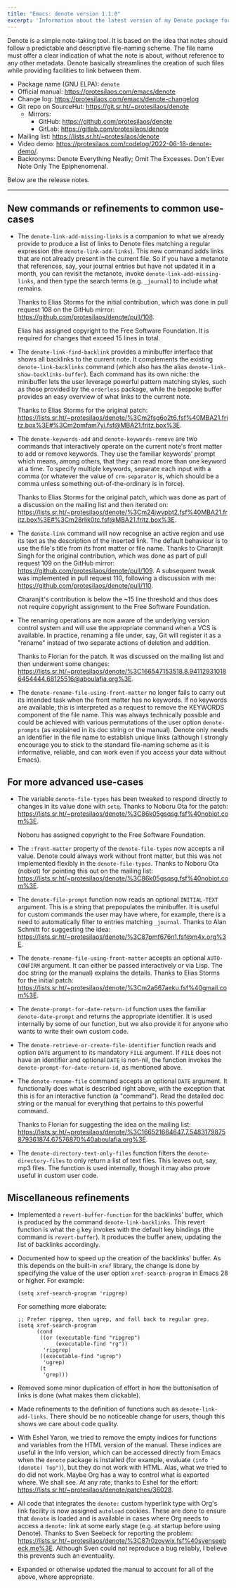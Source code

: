 ```yaml
---
title: "Emacs: denote version 1.1.0"
excerpt: 'Information about the latest version of my Denote package for GNU Emacs.'
---
```


Denote is a simple note-taking tool.  It is based on the idea that notes
should follow a predictable and descriptive file-naming scheme.  The
file name must offer a clear indication of what the note is about,
without reference to any other metadata.  Denote basically streamlines
the creation of such files while providing facilities to link between
them.

+ Package name (GNU ELPA): `denote`
+ Official manual: <https://protesilaos.com/emacs/denote>
+ Change log: <https://protesilaos.com/emacs/denote-changelog>
+ Git repo on SourceHut: <https://git.sr.ht/~protesilaos/denote>
  - Mirrors:
    + GitHub: <https://github.com/protesilaos/denote>
    + GitLab: <https://gitlab.com/protesilaos/denote>
+ Mailing list: <https://lists.sr.ht/~protesilaos/denote>
+ Video demo: <https://protesilaos.com/codelog/2022-06-18-denote-demo/>.
+ Backronyms: Denote Everything Neatly; Omit The Excesses.  Don't Ever
  Note Only The Epiphenomenal.

Below are the release notes.

* * *

## New commands or refinements to common use-cases

-   The `denote-link-add-missing-links` is a companion to what we
    already provide to produce a list of links to Denote files matching
    a regular expression (the `denote-link-add-links`).  This new
    command adds links that are not already present in the current file.
    So if you have a metanote that references, say, your journal entries
    but have not updated it in a month, you can revisit the metanote,
    invoke `denote-link-add-missing-links`, and then type the search
    terms (e.g. `_journal`) to include what remains.

    Thanks to Elias Storms for the initial contribution, which was
    done in pull request 108 on the GitHub mirror:
    <https://github.com/protesilaos/denote/pull/108>.

    Elias has assigned copyright to the Free Software Foundation.  It is
    required for changes that exceed 15 lines in total.

-   The `denote-link-find-backlink` provides a minibuffer interface that
    shows all backlinks to the current note.  It complements the
    existing `denote-link-backlinks` command (which also has the alias
    `denote-link-show-backlinks-buffer`).  Each command has its own
    niche: the minibuffer lets the user leverage powerful pattern
    matching styles, such as those provided by the `orderless` package,
    while the bespoke buffer provides an easy overview of what links to
    the current note.

    Thanks to Elias Storms for the original patch:
    <https://lists.sr.ht/~protesilaos/denote/%3Cm2fsg6o2t6.fsf%40MBA21.fritz.box%3E#%3Cm2pmfam7yi.fsf@MBA21.fritz.box%3E>.

-   The `denote-keywords-add` and `denote-keywords-remove` are two
    commands that interactively operate on the current note's front
    matter to add or remove keywords.  They use the familiar keywords'
    prompt which means, among others, that they can read more than one
    keyword at a time.  To specify multiple keywords, separate each
    input with a comma (or whatever the value of `crm-separator` is,
    which should be a comma unless something out-of-the-ordinary is in
    force).

    Thanks to Elias Storms for the original patch, which was done as
    part of a discussion on the mailing list and then iterated on:
    <https://lists.sr.ht/~protesilaos/denote/%3Cm24jwvpbt2.fsf%40MBA21.fritz.box%3E#%3Cm28rlik0tc.fsf@MBA21.fritz.box%3E>.

-   The `denote-link` command will now recognise an active region and
    use its text as the description of the inserted link.  The default
    behaviour is to use the file's title from its front matter or file
    name.  Thanks to Charanjit Singh for the original contribution,
    which was done as part of pull request 109 on the GitHub mirror:
    <https://github.com/protesilaos/denote/pull/109>.  A subsequent
    tweak was implemented in pull request 110, following a discussion
    with me: <https://github.com/protesilaos/denote/pull/110>.

    Charanjit's contribution is below the ~15 line threshold and thus
    does not require copyright assignment to the Free Software
    Foundation.

-   The renaming operations are now aware of the underlying version
    control system and will use the appropriate command when a VCS is
    available.  In practice, renaming a file under, say, Git will
    register it as a "rename" instead of two separate actions of
    deletion and addition.

    Thanks to Florian for the patch.  It was discussed on the mailing
    list and then underwent some changes:
    <https://lists.sr.ht/~protesilaos/denote/%3C166547153518.8.941129310186454444.68125516@aboulafia.org%3E>.

-   The `denote-rename-file-using-front-matter` no longer fails to carry
    out its intended task when the front matter has no keywords.  If no
    keywords are available, this is interpreted as a request to remove
    the KEYWORDS component of the file name.  This was always
    technically possible and could be achieved with various permutations
    of the user option `denote-prompts` (as explained in its doc string
    or the manual).  Denote only needs an identifier in the file name to
    establish unique links (although I strongly encourage you to stick
    to the standard file-naming scheme as it is informative, reliable,
    and can work even if you access your data without Emacs).


## For more advanced use-cases

-   The variable `denote-file-types` has been tweaked to respond
    directly to changes in its value done with `setq`.  Thanks to Noboru
    Ota for the patch: <https://lists.sr.ht/~protesilaos/denote/%3C86k05gsqsg.fsf%40nobiot.com%3E>.

    Noboru has assigned copyright to the Free Software Foundation.

-   The `:front-matter` property of the `denote-file-types` now accepts
    a nil value.  Denote could always work without front matter, but
    this was not implemented flexibly in the `denote-file-types`.
    Thanks to Noboru Ota (nobiot) for pointing this out on the mailing
    list: <https://lists.sr.ht/~protesilaos/denote/%3C86k05gsqsg.fsf%40nobiot.com%3E>.

-   The `denote-file-prompt` function now reads an optional
    `INITIAL-TEXT` argument.  This is a string that prepopulates the
    minibuffer.  It is useful for custom commands the user may have
    where, for example, there is a need to automatically filter to
    entries matching `_journal`.  Thanks to Alan Schmitt for suggesting
    the idea: <https://lists.sr.ht/~protesilaos/denote/%3C87pmf676n1.fsf@m4x.org%3E>.

-   The `denote-rename-file-using-front-matter` accepts an optional
    `AUTO-CONFIRM` argument.  It can either be passed interactively or
    via Lisp.  The doc string (or the manual) explains the details.
    Thanks to Elias Storms for the initial patch:
    <https://lists.sr.ht/~protesilaos/denote/%3Cm2a667aeku.fsf%40gmail.com%3E>.

-   The `denote-prompt-for-date-return-id` function uses the familiar
    `denote-date-prompt` and returns the appropriate identifier.  It is
    used internally by some of our function, but we also provide it for
    anyone who wants to write their own custom code.

-   The `denote-retrieve-or-create-file-identifier` function reads and
    option `DATE` argument to its mandatory `FILE` argument.  If `FILE`
    does not have an identifier and optional `DATE` is non-nil, the
    function invokes the `denote-prompt-for-date-return-id`, as
    mentioned above.

-   The `denote-rename-file` command accepts an optional `DATE`
    argument.  It functionally does what is described right above, with
    the exception that this is for an interactive function (a
    "command").  Read the detailed doc string or the manual for
    everything that pertains to this powerful command.

    Thanks to Florian for suggesting the idea on the mailing list:
    <https://lists.sr.ht/~protesilaos/denote/%3C166521684647.7.5483179875879361874.67576870%40aboulafia.org%3E>.

-   The `denote-directory-text-only-files` function filters the
    `denote-directory-files` to only return a list of text files.  This
    leaves out, say, mp3 files.  The function is used internally, though
    it may also prove useful in custom user code.


## Miscellaneous refinements

-   Implemented a `revert-buffer-function` for the backlinks' buffer,
    which is produced by the command `denote-link-backlinks`.  This
    revert function is what the `g` key invokes with the default key
    bindings (the command is `revert-buffer`).  It produces the buffer
    anew, updating the list of backlinks accordingly.

-   Documented how to speed up the creation of the backlinks' buffer.
    As this depends on the built-in `xref` library, the change is done
    by specifying the value of the user option `xref-search-program`
    in Emacs 28 or higher.  For example:

    ```elisp
    (setq xref-search-program 'ripgrep)
    ```

    For something more elaborate:

    ```elisp
    ;; Prefer ripgrep, then ugrep, and fall back to regular grep.
    (setq xref-search-program
          (cond
           ((or (executable-find "ripgrep")
                (executable-find "rg"))
            'ripgrep)
           ((executable-find "ugrep")
            'ugrep)
           (t
            'grep)))
    ```

-   Removed some minor duplication of effort in how the buttonisation of
    links is done (what makes them clickable).

-   Made refinements to the definition of functions such as
    `denote-link-add-links`.  There should be no noticeable change for
    users, though this shows we care about code quality.

-   With Eshel Yaron, we tried to remove the empty indices for functions
    and variables from the HTML version of the manual.  These indices
    are useful in the Info version, which can be accessed directly from
    Emacs when the `denote` package is installed (for example, evaluate
    `(info "(denote) Top")`), but they do not work with HTML.  Alas,
    what we tried to do did not work.  Maybe Org has a way to control
    what is exported where.  We shall see.  At any rate, thanks to Eshel
    for the effort: <https://lists.sr.ht/~protesilaos/denote/patches/36028>.

-   All code that integrates the `denote:` custom hyperlink type with
    Org's link facility is now assigned `autoload` cookies.  These are
    done to ensure that `denote` is loaded and is available in cases
    where Org needs to access a `denote:` link at some early stage
    (e.g. at startup before using Denote).  Thanks to Sven Seebeck for
    reporting the problem: <https://lists.sr.ht/~protesilaos/denote/%3C87r0zovwix.fsf%40svenseebeck.me%3E>.
    Although Sven could not reproduce a bug reliably, I believe
    this prevents such an eventuality.

-   Expanded or otherwise updated the manual to account for all of the
    above, where appropriate.
